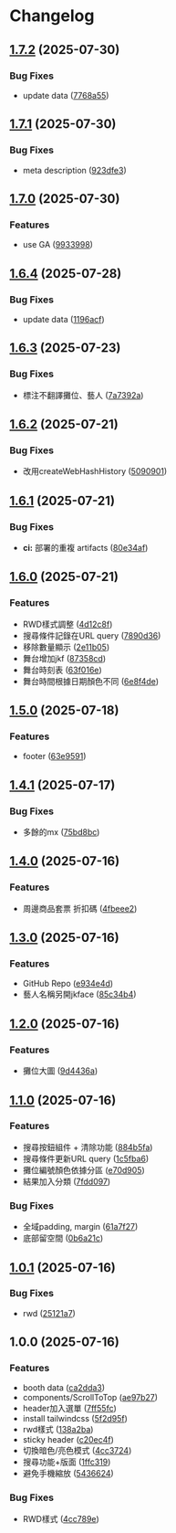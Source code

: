 # Changelog

## [1.7.2](https://github.com/kakahikari/2025-tre-helper/compare/v1.7.1...v1.7.2) (2025-07-30)


### Bug Fixes

* update data ([7768a55](https://github.com/kakahikari/2025-tre-helper/commit/7768a558bfea5ea766479b88e28d33de182b6f50))

## [1.7.1](https://github.com/kakahikari/2025-tre-helper/compare/v1.7.0...v1.7.1) (2025-07-30)


### Bug Fixes

* meta description ([923dfe3](https://github.com/kakahikari/2025-tre-helper/commit/923dfe3165aca8d833e0ac1800d8881bcad62934))

## [1.7.0](https://github.com/kakahikari/2025-tre-helper/compare/v1.6.4...v1.7.0) (2025-07-30)


### Features

* use GA ([9933998](https://github.com/kakahikari/2025-tre-helper/commit/9933998284c3b5676e3feae8a6555dd4d3fcd9ec))

## [1.6.4](https://github.com/kakahikari/2025-tre-helper/compare/v1.6.3...v1.6.4) (2025-07-28)


### Bug Fixes

* update data ([1196acf](https://github.com/kakahikari/2025-tre-helper/commit/1196acf73fc338e1831e463005e7a37ffe4f780e))

## [1.6.3](https://github.com/kakahikari/2025-tre-helper/compare/v1.6.2...v1.6.3) (2025-07-23)


### Bug Fixes

* 標注不翻譯攤位、藝人 ([7a7392a](https://github.com/kakahikari/2025-tre-helper/commit/7a7392af4e5eb89b794e8467f0e5bac05fdd9d75))

## [1.6.2](https://github.com/kakahikari/2025-tre-helper/compare/v1.6.1...v1.6.2) (2025-07-21)


### Bug Fixes

* 改用createWebHashHistory ([5090901](https://github.com/kakahikari/2025-tre-helper/commit/50909014914fedfdbcb1d046bfa0d6d986a4de64))

## [1.6.1](https://github.com/kakahikari/2025-tre-helper/compare/v1.6.0...v1.6.1) (2025-07-21)


### Bug Fixes

* **ci:** 部署的重複 artifacts ([80e34af](https://github.com/kakahikari/2025-tre-helper/commit/80e34af2693089daedbc1d5a28542b8739011b3d))

## [1.6.0](https://github.com/kakahikari/2025-tre-helper/compare/v1.5.0...v1.6.0) (2025-07-21)


### Features

* RWD樣式調整 ([4d12c8f](https://github.com/kakahikari/2025-tre-helper/commit/4d12c8f12caa1a8c884d6ae124ac7534279ba3c0))
* 搜尋條件記錄在URL query ([7890d36](https://github.com/kakahikari/2025-tre-helper/commit/7890d3663b27166c8232530b3f41c34250b4843f))
* 移除數量顯示 ([2e11b05](https://github.com/kakahikari/2025-tre-helper/commit/2e11b05c8b579d63f08388c74e19aec949616e1e))
* 舞台增加jkf ([87358cd](https://github.com/kakahikari/2025-tre-helper/commit/87358cdf8214d0b36cb714bdeced6d4defed55f3))
* 舞台時刻表 ([63f016e](https://github.com/kakahikari/2025-tre-helper/commit/63f016ea8f201684244dfb091f9f3c790ac7d158))
* 舞台時間根據日期顏色不同 ([6e8f4de](https://github.com/kakahikari/2025-tre-helper/commit/6e8f4de9c8cf35a6ca4441a6712010835bec1386))

## [1.5.0](https://github.com/kakahikari/2025-tre-helper/compare/v1.4.1...v1.5.0) (2025-07-18)


### Features

* footer ([63e9591](https://github.com/kakahikari/2025-tre-helper/commit/63e959166baae0f47ff2a1790b0a5eb74e8cdcbe))

## [1.4.1](https://github.com/kakahikari/2025-tre-helper/compare/v1.4.0...v1.4.1) (2025-07-17)


### Bug Fixes

* 多餘的mx ([75bd8bc](https://github.com/kakahikari/2025-tre-helper/commit/75bd8bcde2b6b2026cc918f6b7e140e76c2134b4))

## [1.4.0](https://github.com/kakahikari/2025-tre-helper/compare/v1.3.0...v1.4.0) (2025-07-16)


### Features

* 周邊商品套票 折扣碼 ([4fbeee2](https://github.com/kakahikari/2025-tre-helper/commit/4fbeee2963282c37fbe49cdfdd9971664937dc9e))

## [1.3.0](https://github.com/kakahikari/2025-tre-helper/compare/v1.2.0...v1.3.0) (2025-07-16)


### Features

* GitHub Repo ([e934e4d](https://github.com/kakahikari/2025-tre-helper/commit/e934e4d691d8fc076dd0c053ccf0636c369bfda4))
* 藝人名稱另開jkface ([85c34b4](https://github.com/kakahikari/2025-tre-helper/commit/85c34b46ee2fc2df7b690fd07b4836123ecf5ae3))

## [1.2.0](https://github.com/kakahikari/2025-tre-helper/compare/v1.1.0...v1.2.0) (2025-07-16)


### Features

* 攤位大圖 ([9d4436a](https://github.com/kakahikari/2025-tre-helper/commit/9d4436a6aa4daa2f91315b1110263fb1c2a4c3fc))

## [1.1.0](https://github.com/kakahikari/2025-tre-helper/compare/v1.0.1...v1.1.0) (2025-07-16)


### Features

* 搜尋按鈕組件 + 清除功能 ([884b5fa](https://github.com/kakahikari/2025-tre-helper/commit/884b5fa94a9ac8b7fcdc82eba543f1092574410d))
* 搜尋條件更新URL query ([1c5fba6](https://github.com/kakahikari/2025-tre-helper/commit/1c5fba67c6e3a88fc1b50015e19e744421d90550))
* 攤位編號顏色依據分區 ([e70d905](https://github.com/kakahikari/2025-tre-helper/commit/e70d905d03e71e5239bbeadf7fbdb8bacabca25d))
* 結果加入分類 ([7fdd097](https://github.com/kakahikari/2025-tre-helper/commit/7fdd0973388302c8c08b57173f1d5b6119ccd26d))


### Bug Fixes

* 全域padding, margin ([61a7f27](https://github.com/kakahikari/2025-tre-helper/commit/61a7f2754f5048a4f1b8ca91d254e72cd3568aee))
* 底部留空間 ([0b6a21c](https://github.com/kakahikari/2025-tre-helper/commit/0b6a21cb4b331dfbcdae0310a640ab26e0b093ff))

## [1.0.1](https://github.com/kakahikari/2025-tre-helper/compare/v1.0.0...v1.0.1) (2025-07-16)


### Bug Fixes

* rwd ([25121a7](https://github.com/kakahikari/2025-tre-helper/commit/25121a7c15ce61b3127c3aded779fb45a999ca1c))

## 1.0.0 (2025-07-16)


### Features

* booth data ([ca2dda3](https://github.com/kakahikari/2025-tre-helper/commit/ca2dda35f9402724212ab65325993068f34ff7fc))
* components/ScrollToTop ([ae97b27](https://github.com/kakahikari/2025-tre-helper/commit/ae97b27bf1db4a489f6dbb1be3922cb4f3f28a05))
* header加入選單 ([7ff55fc](https://github.com/kakahikari/2025-tre-helper/commit/7ff55fc0cc7c3a56212f72bd0987455b6e0563d0))
* install tailwindcss ([5f2d95f](https://github.com/kakahikari/2025-tre-helper/commit/5f2d95fd38fc43d82fa605e781d2cf376f6cad27))
* rwd樣式 ([138a2ba](https://github.com/kakahikari/2025-tre-helper/commit/138a2ba353ddb1bfeb94a4f7e2378109f3f995e0))
* sticky header ([c20ec4f](https://github.com/kakahikari/2025-tre-helper/commit/c20ec4f9f9c5d956471044fb1344fd7703643139))
* 切換暗色/亮色模式 ([4cc3724](https://github.com/kakahikari/2025-tre-helper/commit/4cc372433b388f997f2c4ecef4c62c834067314b))
* 搜尋功能+版面 ([1ffc319](https://github.com/kakahikari/2025-tre-helper/commit/1ffc319a3ed12e68ff52496f64eeef4d07b40ae1))
* 避免手機縮放 ([5436624](https://github.com/kakahikari/2025-tre-helper/commit/543662410fdaca380fe5b759f6cc8cdd04aed3a3))


### Bug Fixes

* RWD樣式 ([4cc789e](https://github.com/kakahikari/2025-tre-helper/commit/4cc789ee9df43f7c5713ab6f1e6cbbdbe4f21639))
